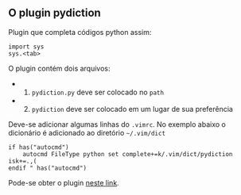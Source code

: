 O plugin pydiction
------------------

Plugin que completa códigos python assim:


    import sys
    sys.<tab>


O plugin contém dois arquivos:

- 1. `pydiction.py` deve ser colocado no `path`
- 2. `pydiction` deve ser colocado em um lugar de sua preferência

Deve-se adicionar algumas linhas do `.vimrc`.
No exemplo abaixo o dicionário é adicionado ao diretório `~/.vim/dict`


    if has("autocmd")
        autocmd FileType python set complete+=k/.vim/dict/pydiction isk+=.,(
    endif " has("autocmd")


Pode-se obter o plugin  [neste link](http://www.vim.org/scripts/script.php?script_id=850).
